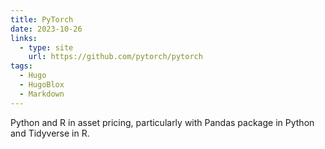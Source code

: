 ```yaml
---
title: PyTorch
date: 2023-10-26
links:
  - type: site
    url: https://github.com/pytorch/pytorch
tags:
  - Hugo
  - HugoBlox
  - Markdown
---
```


Python and R in asset pricing, particularly with Pandas package in Python and Tidyverse in R.

<!--more-->
